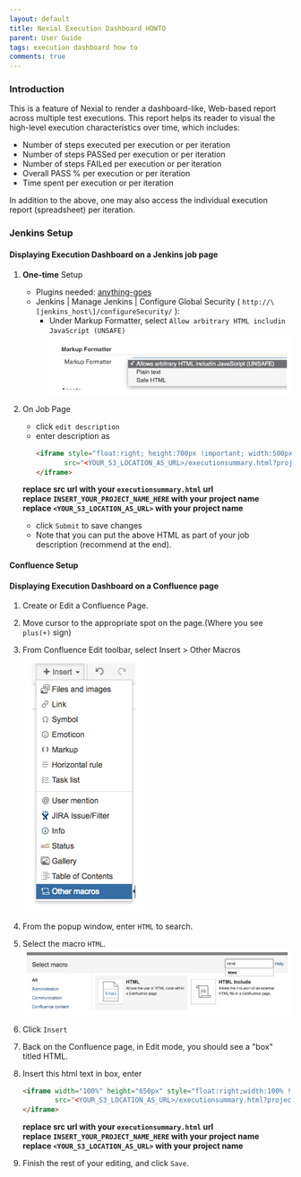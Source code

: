 ```yaml
---
layout: default
title: Nexial Execution Dashboard HOWTO
parent: User Guide
tags: execution dashboard how to
comments: true
---
```



### Introduction
This is a feature of Nexial to render a dashboard-like, Web-based report across multiple test executions. This report 
helps its reader to visual the high-level execution characteristics over time, which includes:

*   Number of steps executed per execution or per iteration
*   Number of steps PASSed per execution or per iteration
*   Number of steps FAILed per execution or per iteration
*   Overall PASS % per execution or per iteration
*   Time spent per execution or per iteration

In addition to the above, one may also access the individual execution report (spreadsheet) per iteration.


### Jenkins Setup

#### Displaying Execution Dashboard on a Jenkins job page

1.  **One-time** Setup
	*   Plugins needed: <a href="https://wiki.jenkins.io/pages/viewpage.action?pageId=60915753" class="external-link" target="_nexial_target">anything-goes</a>
	*   Jenkins | Manage Jenkins | Configure Global Security ( `http://\[jenkins_host\]/configureSecurity/` ):
	    *   Under Markup Formatter, select `Allow arbitrary HTML includin JavaScript (UNSAFE)`  
	    ![](image/ExecutionDashboardHOWTO_01.png)

2.  On Job Page
	*   click `edit description`
	*   enter description as<br/>
	    ```html
	    <iframe style="float:right; height:700px !important; width:500px !important; margin:0; padding:4px; border:none" 
	           src="<YOUR_S3_LOCATION_AS_URL>/executionsummary.html?project=INSERT_YOUR_PROJECT_NAME_HERE&orientation=rightside">
	    </iframe>
	    ``` 
	   **replace src url with your `executionsummary.html` url**<br/>
	   **replace `INSERT_YOUR_PROJECT_NAME_HERE` with your project name**<BR/>
	   **replace `<YOUR_S3_LOCATION_AS_URL>` with your project name**<br/>
	*   click `Submit` to save changes
	*   Note that you can put the above HTML as part of your job description (recommend at the end).


#### Confluence Setup

#### Displaying Execution Dashboard on a Confluence page

1.  Create or Edit a Confluence Page.
2.  Move cursor to the appropriate spot on the page.(Where you see `plus(+)` sign)
3.  From Confluence Edit toolbar, select Insert > Other Macros  <br/>
    ![](image/ExecutionDashboardHOWTO_02.png)
4.  From the popup window, enter `HTML` to search.
5.  Select the macro `HTML`.<br/>
    ![](image/ExecutionDashboardHOWTO_03.png)
6.  Click `Insert`
7.  Back on the Confluence page, in Edit mode, you should see a "box" titled HTML.
8.  Insert this html text in box, enter
    ```html
    <iframe width="100%" height="650px" style="float:right;width:100% !important;min-height:100% important;margin:0;padding:0;border:none" 
            src="<YOUR_S3_LOCATION_AS_URL>/executionsummary.html?project=INSERT_YOUR_PROJECT_NAME_HERE">
    </iframe>
    ```
    **replace src url with your `executionsummary.html` url**<br>
    **replace `INSERT_YOUR_PROJECT_NAME_HERE` with your project name**<br/>
	   **replace `<YOUR_S3_LOCATION_AS_URL>` with your project name**<br/>
        
9.  Finish the rest of your editing, and click `Save`.

